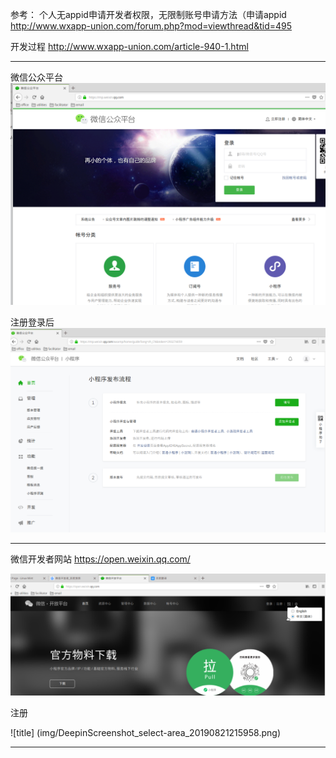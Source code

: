 
参考：
个人无appid申请开发者权限，无限制账号申请方法（申请appid
http://www.wxapp-union.com/forum.php?mod=viewthread&tid=495


开发过程
http://www.wxapp-union.com/article-940-1.html

---

微信公众平台 
![微信公众平台官网图片](img/DeepinScreenshot_select-area_20190820215229.png)


注册登录后
![小程序登录后管理后台图片](img/DeepinScreenshot_select-area_20190820220323.png)


---

微信开发者网站
https://open.weixin.qq.com/

![title](img/1566304656278-1566304656302.png)


注册


![title] (img/DeepinScreenshot_select-area_20190821215958.png)



---





